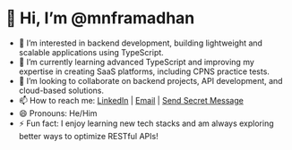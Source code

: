 # 👋 Hi, I’m @mnframadhan

- 👀 I’m interested in backend development, building lightweight and scalable applications using TypeScript.
- 🌱 I’m currently learning advanced TypeScript and improving my expertise in creating SaaS platforms, including CPNS practice tests.
- 💞️ I’m looking to collaborate on backend projects, API development, and cloud-based solutions.
- 📫 How to reach me: [LinkedIn](https://www.linkedin.com/in/fitrah-ramadhan/) | [Email](mnfitrahramadhan@gmail.com) | [Send Secret Message](https://sendsecretmessage.vercel.app/send_message/fitrahramadhan)
- 😄 Pronouns: He/Him
- ⚡ Fun fact: I enjoy learning new tech stacks and am always exploring better ways to optimize RESTful APIs!
